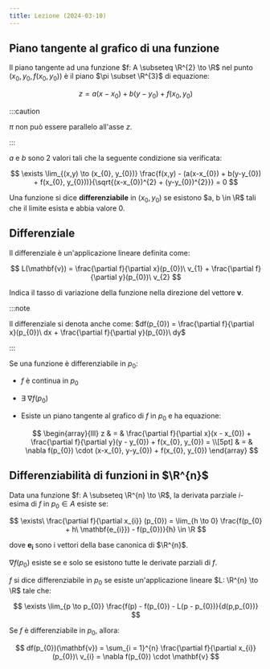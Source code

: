 ```yaml
---
title: Lezione (2024-03-10)
---
```


## Piano tangente al grafico di una funzione

Il piano tangente ad una funzione $f: A \subseteq \R^{2} \to \R$ nel punto
$(x_{0}, y_{0}, f(x_{0}, y_{0}))$ è il piano $\pi \subset \R^{3}$ di equazione:

$$
z = a(x - x_{0}) + b(y - y_{0}) + f(x_{0}, y_{0})
$$

:::caution

$\pi$ non può essere parallelo all'asse $z$.

:::

$a$ e $b$ sono 2 valori tali che la seguente condizione sia verificata:

$$
\exists \lim_{(x,y) \to (x_{0}, y_{0})} \frac{f(x,y) - (a(x-x_{0}) + b(y-y_{0}) + f(x_{0}, y_{0}))}{\sqrt{(x-x_{0})^{2} + (y-y_{0})^{2}}} = 0
$$

Una funzione si dice **differenziabile** in $(x_{0}, y_{0})$ se esistono
$a, b \in \R$ tali che il limite esista e abbia valore $0$.

## Differenziale

Il differenziale è un'applicazione lineare definita come:

$$
L(\mathbf{v}) = \frac{\partial f}{\partial x}(p_{0})\ v_{1} + \frac{\partial f}{\partial y}(p_{0})\ v_{2}
$$

Indica il tasso di variazione della funzione nella direzione del vettore
$\mathbf{v}$.

:::note

Il differenziale si denota anche come:
$df(p_{0}) = \frac{\partial f}{\partial x}(p_{0})\ dx + \frac{\partial f}{\partial y}(p_{0})\ dy$

:::

Se una funzione è differenziabile in $p_{0}$:

- $f$ è continua in $p_{0}$
- $\exists\ \nabla f(p_{0})$
- Esiste un piano tangente al grafico di $f$ in $p_{0}$ e ha equazione:

  $$
  \begin{array}{lll}
  z & = & \frac{\partial f}{\partial x}(x - x_{0}) + \frac{\partial f}{\partial y}(y - y_{0}) + f(x_{0}, y_{0}) = \\[5pt]
  & = & \nabla f(p_{0}) \cdot (x-x_{0}, y-y_{0}) + f(x_{0}, y_{0})
  \end{array}
  $$

## Differenziabilità di funzioni in $\R^{n}$

Data una funzione $f: A \subseteq \R^{n} \to \R$, la derivata parziale $i$-esima
di $f$ in $p_{0} \in A$ esiste se:

$$
\exists\ \frac{\partial f}{\partial x_{i}} (p_{0}) = \lim_{h \to 0} \frac{f(p_{0} + h\ \mathbf{e_{i}}) - f(p_{0})}{h} \in \R
$$

dove $\mathbf{e_{i}}$ sono i vettori della base canonica di $\R^{n}$.

$\nabla f(p_{0})$ esiste se e solo se esistono tutte le derivate parziali di
$f$.

$f$ si dice differenziabile in $p_{0}$ se esiste un'applicazione lineare
$L: \R^{n} \to \R$ tale che:

$$
\exists \lim_{p \to p_{0}} \frac{f(p) - f(p_{0}) - L(p - p_{0})}{d(p,p_{0})}
$$

Se $f$ è differenziabile in $p_{0}$, allora:

$$
df(p_{0})(\mathbf{v}) = \sum_{i = 1}^{n} \frac{\partial f}{\partial x_{i}} (p_{0})\ v_{i} = \nabla f(p_{0}) \cdot \mathbf{v}
$$
